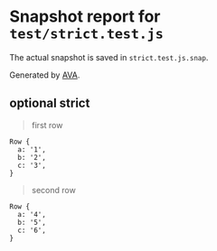# Snapshot report for `test/strict.test.js`

The actual snapshot is saved in `strict.test.js.snap`.

Generated by [AVA](https://ava.li).

## optional strict

> first row

    Row {
      a: '1',
      b: '2',
      c: '3',
    }

> second row

    Row {
      a: '4',
      b: '5',
      c: '6',
    }
